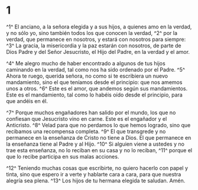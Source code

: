 # 1
^1^ El anciano, a la señora elegida y a sus hijos, a quienes amo en la verdad, y no sólo yo, sino también todos los que conocen la verdad, ^2^ por la verdad, que permanece en nosotros, y estará con nosotros para siempre: ^3^ La gracia, la misericordia y la paz estarán con nosotros, de parte de Dios Padre y del Señor Jesucristo, el Hijo del Padre, en la verdad y el amor.

^4^ Me alegro mucho de haber encontrado a algunos de tus hijos caminando en la verdad, tal como nos ha sido ordenado por el Padre. ^5^ Ahora te ruego, querida señora, no como si te escribiera un nuevo mandamiento, sino el que teníamos desde el principio: que nos amemos unos a otros. ^6^ Este es el amor, que andemos según sus mandamientos. Este es el mandamiento, tal como lo habéis oído desde el principio, para que andéis en él.

^7^ Porque muchos engañadores han salido por el mundo, los que no confiesan que Jesucristo vino en carne. Este es el engañador y el Anticristo. ^8^ Velad para que no perdamos lo que hemos logrado, sino que recibamos una recompensa completa. ^9^ El que transgrede y no permanece en la enseñanza de Cristo no tiene a Dios. El que permanece en la enseñanza tiene al Padre y al Hijo. ^10^ Si alguien viene a ustedes y no trae esta enseñanza, no lo reciban en su casa y no lo reciban, ^11^ porque el que lo recibe participa en sus malas acciones.

^12^ Teniendo muchas cosas que escribirte, no quiero hacerlo con papel y tinta, sino que espero ir a verte y hablarte cara a cara, para que nuestra alegría sea plena. ^13^ Los hijos de tu hermana elegida te saludan. Amén.